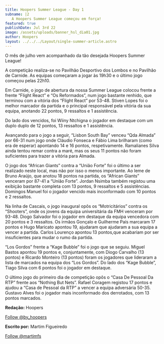 ```yaml
---
title: Hoopers Summer League - Day 1
subname: |2
   A Hoopers Summer League começou em força!
featured: true
publishDate: Jul 3rd 22
image: /assets/uploads/banner_hsl_dia01.jpg
author: Hoopers
layout: ../../../Layout/single-summer-article.astro
---
```

<!--StartFragment-->

O mês de julho vem acompanhado da tão desejada Hoopers Summer League!

A competição realiza-se no Pavilhão Desportivo dos Lombos e no Pavilhão de Carnide. As equipas começaram a jogar às 19h30 e o último jogo começou pelas 22h10. 

Em Carnide, o jogo de abertura da nossa Summer League colocou frente a frente “Flight React” e “Os Reformados”, num jogo bastante renhido, que terminou com a vitória dos “Flight React” por 53-48. Stiven Lopes foi o melhor marcador da partida e o principal responsável pela vitória da sua equipa, anotando 22 pontos, 9 ressaltos e 1 assistência.

Do lado dos vencidos, foi Wiiny Ntchigna o jogador em destaque com um duplo duplo de 12 pontos, 13 ressaltos e 1 assistência.

Avançando para o jogo a seguir, “Lisbon South Bay” venceu “Qda Almada” por 66-31 num jogo onde Cláudio Fonseca e Fábio Lima brilharam (como era de esperar) apontando 14 e 16 pontos, respetivamente. Ramalianes Silva ainda tentou remar contra a maré, mas os seus 11 pontos não foram suficientes para trazer a vitória para Almada.

O jogo dos “African Giants” contra a “União Forte” foi o último a ser realizado neste local, mas não por isso o menos importante. Ao leme de Bruno Araújo, que anotou 18 pontos na partida, os “African Giants” venceram por 87-41 a “União Forte”. Jordan Nsimba também registou uma exibição bastante completa com 13 pontos, 9 ressaltos e 5 assistências. Domingos Manuel foi o jogador vencido mais inconformado com 10 pontos e 2 ressaltos.

Na linha de Cascais, o jogo inaugural opôs os “Motricitários” contra os “Shooters”, onde os jovens da equipa universitária da FMH venceram por 93-48. Diogo Salvador foi o jogador em destaque da equipa vencedora com 20 pontos e 3 ressaltos. Os irmãos Gonçalo e Guilherme País marcaram 17 pontos e Hugo Maricato apontou 19, ajudaram que ajudaram a sua equipa a vencer a partida. Carlos Lourenço apontou 13 pontos,que acabariam por ser insuficientes para mudar o rumo da partida.

“Los Gordos” frente a “Kage Bubble” foi o jogo que se seguiu. Miguel Bastos apontou 19 pontos e, conjuntamente, com Diogo Carvalho (13 pontos) e Ricardo Monteiro (13 pontos) foram os jogadores que lideraram a lista de marcados na equipa dos “Los Gordos”. Do lado dos “Kage Bubble”, Tiago Silva com 6 pontos foi o jogador em destaque.

O último jogo do primeiro dia de competição opôs o “Casa De Pessoal Da RTP” frente aos “Nothing But Nets”. Rafael Coragem registou 17 pontos e ajudou a “Casa de Pessoal da RTP” a vencer a equipa adversária 50-35. Gustavo Alves foi o jogador mais inconformado dos derrotados, com 13 pontos marcados.

**Redação:** Hoopers

<!--StartFragment-->

<a href="https://twitter.com/by_hoopers?ref_src=twsrc%5Etfw" class="twitter-follow-button" data-show-count="false">Follow @by_hoopers</a><script async src="https://platform.twitter.com/widgets.js" charset="utf-8"></script>

<!--EndFragment-->

**Escrito por:** Martim Figueiredo

<!--StartFragment-->

<a href="https://twitter.com/martimfs?ref_src=twsrc%5Etfw" class="twitter-follow-button" data-show-count="false">Follow @martimfs</a><script async src="https://platform.twitter.com/widgets.js" charset="utf-8"></script>

<!--EndFragment-->

<!--EndFragment-->